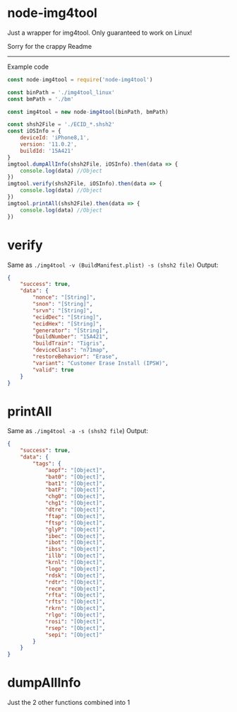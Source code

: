 # node-img4tool

Just a wrapper for img4tool. Only guaranteed to work on Linux!

Sorry for the crappy Readme



---
Example code

```js
const node-img4tool = require('node-img4tool')

const binPath = './img4tool_linux'
const bmPath = './bm'

const img4tool = new node-img4tool(binPath, bmPath)

const shsh2File = './ECID_*.shsh2'
const iOSInfo = {
    deviceId: 'iPhone8,1',
    version: '11.0.2',
    buildId: '15A421'
}
imgtool.dumpAllInfo(shsh2File, iOSInfo).then(data => {
    console.log(data) //Object
})
imgtool.verify(shsh2File, iOSInfo).then(data => {
    console.log(data) //Object
})
imgtool.printAll(shsh2File).then(data => {
    console.log(data) //Object
})
```

# 

# verify
Same as `./img4tool -v (BuildManifest.plist) -s (shsh2 file)`
Output: 
```json
{ 
    "success": true,
    "data": { 
        "nonce": "[String]",
        "snon": "[String]",
        "srvn": "[String]",
        "ecidDec": "[String]",
        "ecidHex": "[String]",
        "generator": "[String]",
        "buildNumber": "15A421",
        "buildTrain": "Tigris",
        "deviceClass": "n71map",
        "restoreBehavior": "Erase",
        "variant": "Customer Erase Install (IPSW)",
        "valid": true 
    } 
}
```

# printAll
Same as `./img4tool -a -s (shsh2 file`)
Output: 
```json
{ 
    "success": true,
    "data": { 
        "tags": { 
            "aopf": "[Object]",
            "bat0": "[Object]",
            "bat1": "[Object]",
            "batF": "[Object]",
            "chg0": "[Object]",
            "chg1": "[Object]",
            "dtre": "[Object]",
            "ftap": "[Object]",
            "ftsp": "[Object]",
            "glyP": "[Object]",
            "ibec": "[Object]",
            "ibot": "[Object]",
            "ibss": "[Object]",
            "illb": "[Object]",
            "krnl": "[Object]",
            "logo": "[Object]",
            "rdsk": "[Object]",
            "rdtr": "[Object]",
            "recm": "[Object]",
            "rfta": "[Object]",
            "rfts": "[Object]",
            "rkrn": "[Object]",
            "rlgo": "[Object]",
            "rosi": "[Object]",
            "rsep": "[Object]",
            "sepi": "[Object]" 
        } 
    } 
}
```
# dumpAllInfo
Just the 2 other functions combined into 1